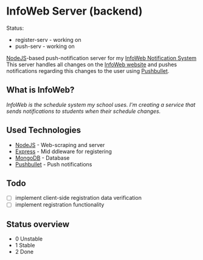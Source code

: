 # InfoWeb Server (backend)
Status:
- register-serv   - working on
- push-serv       - working on  

[NodeJS]("http://www.nodejs.org/")-based push-notification server for my [InfoWeb Notification System]("https://github.com/renzowesterbeek/iweb-website")
This server handles all changes on the [InfoWeb website]("http://cygyrooster.nl/infoweb/index.php?ref=2") and pushes notifications regarding this changes to the user using [Pushbullet]("https://www.pushbullet.com").

## What is InfoWeb?
_InfoWeb is the schedule system my school uses. I'm creating a service that sends notifications to students when their schedule changes._

## Used Technologies
- [NodeJS]("http://www.nodejs.org/") - Web-scraping and server
- [Express]("http://expressjs.com/") - Mid ddleware for registering
- [MongoDB]("http://mongodb.org") - Database
- [Pushbullet]("https://www.pushbullet.com") - Push notifications

## Todo
- [ ] implement client-side registration data verification
- [ ] implement registration functionality

## Status overview
- 0 Unstable
- 1 Stable
- 2 Done
